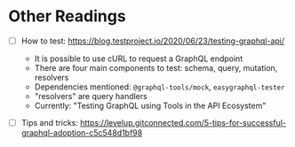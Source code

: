 # Other Readings

- [ ] How to test: https://blog.testproject.io/2020/06/23/testing-graphql-api/
    - It is possible to use cURL to request a GraphQL endpoint
    - There are four main components to test: schema, query, mutation, resolvers
    - Dependencies mentioned: `@graphql-tools/mock`, `easygraphql-tester`
    - "resolvers" are query handlers
    - Currently: "Testing GraphQL using Tools in the API Ecosystem"

- [ ] Tips and tricks: https://levelup.gitconnected.com/5-tips-for-successful-graphql-adoption-c5c548d1bf98
